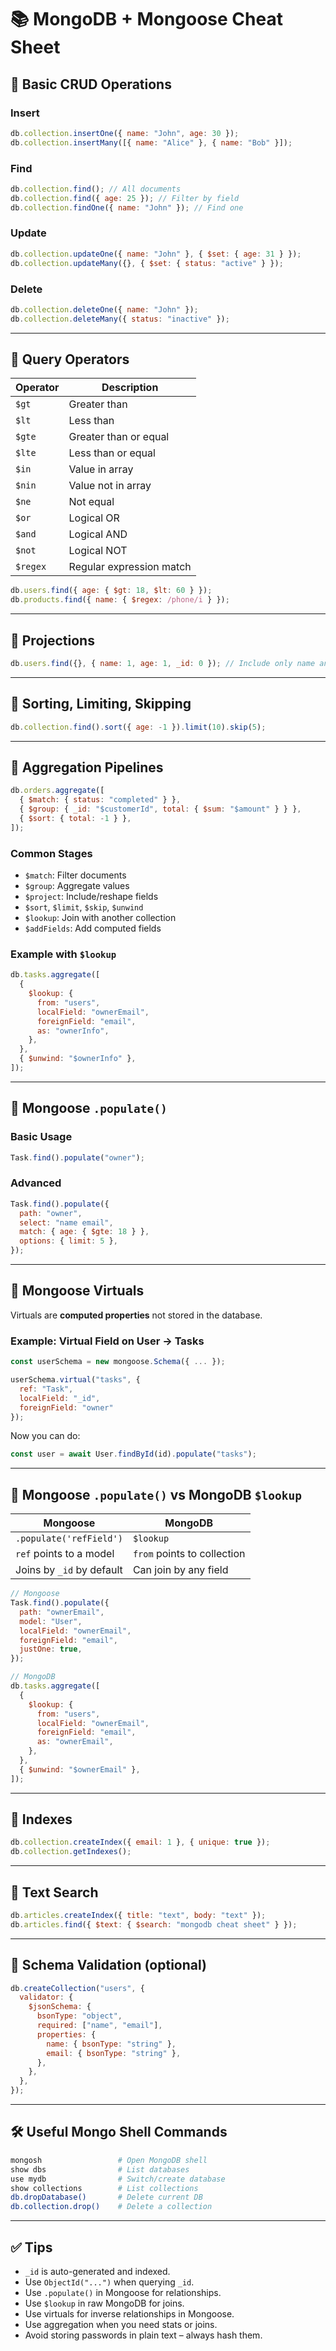 # 📚 MongoDB + Mongoose Cheat Sheet

## 🔹 Basic CRUD Operations

### Insert

```js
db.collection.insertOne({ name: "John", age: 30 });
db.collection.insertMany([{ name: "Alice" }, { name: "Bob" }]);
```

### Find

```js
db.collection.find(); // All documents
db.collection.find({ age: 25 }); // Filter by field
db.collection.findOne({ name: "John" }); // Find one
```

### Update

```js
db.collection.updateOne({ name: "John" }, { $set: { age: 31 } });
db.collection.updateMany({}, { $set: { status: "active" } });
```

### Delete

```js
db.collection.deleteOne({ name: "John" });
db.collection.deleteMany({ status: "inactive" });
```

---

## 🔹 Query Operators

| Operator | Description              |
| -------- | ------------------------ |
| `$gt`    | Greater than             |
| `$lt`    | Less than                |
| `$gte`   | Greater than or equal    |
| `$lte`   | Less than or equal       |
| `$in`    | Value in array           |
| `$nin`   | Value not in array       |
| `$ne`    | Not equal                |
| `$or`    | Logical OR               |
| `$and`   | Logical AND              |
| `$not`   | Logical NOT              |
| `$regex` | Regular expression match |

```js
db.users.find({ age: { $gt: 18, $lt: 60 } });
db.products.find({ name: { $regex: /phone/i } });
```

---

## 🔹 Projections

```js
db.users.find({}, { name: 1, age: 1, _id: 0 }); // Include only name and age
```

---

## 🔹 Sorting, Limiting, Skipping

```js
db.collection.find().sort({ age: -1 }).limit(10).skip(5);
```

---

## 🔹 Aggregation Pipelines

```js
db.orders.aggregate([
  { $match: { status: "completed" } },
  { $group: { _id: "$customerId", total: { $sum: "$amount" } } },
  { $sort: { total: -1 } },
]);
```

### Common Stages

- `$match`: Filter documents
- `$group`: Aggregate values
- `$project`: Include/reshape fields
- `$sort`, `$limit`, `$skip`, `$unwind`
- `$lookup`: Join with another collection
- `$addFields`: Add computed fields

### Example with `$lookup`

```js
db.tasks.aggregate([
  {
    $lookup: {
      from: "users",
      localField: "ownerEmail",
      foreignField: "email",
      as: "ownerInfo",
    },
  },
  { $unwind: "$ownerInfo" },
]);
```

---

## 🔹 Mongoose `.populate()`

### Basic Usage

```js
Task.find().populate("owner");
```

### Advanced

```js
Task.find().populate({
  path: "owner",
  select: "name email",
  match: { age: { $gte: 18 } },
  options: { limit: 5 },
});
```

---

## 🔹 Mongoose Virtuals

Virtuals are **computed properties** not stored in the database.

### Example: Virtual Field on User → Tasks

```js
const userSchema = new mongoose.Schema({ ... });

userSchema.virtual("tasks", {
  ref: "Task",
  localField: "_id",
  foreignField: "owner"
});
```

Now you can do:

```js
const user = await User.findById(id).populate("tasks");
```

---

## 🔹 Mongoose `.populate()` vs MongoDB `$lookup`

| Mongoose                  | MongoDB                     |
| ------------------------- | --------------------------- |
| `.populate('refField')`   | `$lookup`                   |
| `ref` points to a model   | `from` points to collection |
| Joins by `_id` by default | Can join by any field       |

```js
// Mongoose
Task.find().populate({
  path: "ownerEmail",
  model: "User",
  localField: "ownerEmail",
  foreignField: "email",
  justOne: true,
});

// MongoDB
db.tasks.aggregate([
  {
    $lookup: {
      from: "users",
      localField: "ownerEmail",
      foreignField: "email",
      as: "ownerEmail",
    },
  },
  { $unwind: "$ownerEmail" },
]);
```

---

## 🔹 Indexes

```js
db.collection.createIndex({ email: 1 }, { unique: true });
db.collection.getIndexes();
```

---

## 🔹 Text Search

```js
db.articles.createIndex({ title: "text", body: "text" });
db.articles.find({ $text: { $search: "mongodb cheat sheet" } });
```

---

## 🔹 Schema Validation (optional)

```js
db.createCollection("users", {
  validator: {
    $jsonSchema: {
      bsonType: "object",
      required: ["name", "email"],
      properties: {
        name: { bsonType: "string" },
        email: { bsonType: "string" },
      },
    },
  },
});
```

---

## 🛠 Useful Mongo Shell Commands

```bash
mongosh                 # Open MongoDB shell
show dbs                # List databases
use mydb                # Switch/create database
show collections        # List collections
db.dropDatabase()       # Delete current DB
db.collection.drop()    # Delete a collection
```

---

## ✅ Tips

- `_id` is auto-generated and indexed.
- Use `ObjectId("...")` when querying `_id`.
- Use `.populate()` in Mongoose for relationships.
- Use `$lookup` in raw MongoDB for joins.
- Use virtuals for inverse relationships in Mongoose.
- Use aggregation when you need stats or joins.
- Avoid storing passwords in plain text – always hash them.
